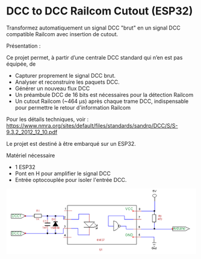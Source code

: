 # DCC to DCC Railcom Cutout (ESP32)

Transformez automatiquement un signal DCC "brut" en un signal DCC compatible Railcom avec insertion de cutout.

Présentation :

Ce projet permet, à partir d’une centrale DCC standard qui n’en est pas équipée, de 
-	Capturer proprement le signal DCC brut.
-	Analyser et reconstruire les paquets DCC.
-	Générer un nouveau flux DCC
-	Un préambule DCC de 16 bits est nécessaires pour la détection Railcom
-	Un cutout Railcom (~464 µs) après chaque trame DCC, indispensable pour permettre le retour d'information Railcom

Pour les détails techniques, voir : https://www.nmra.org/sites/default/files/standards/sandrp/DCC/S/S-9.3.2_2012_12_10.pdf

Le projet est destiné à être embarqué sur un ESP32.

Matériel nécessaire
- 1 ESP32
- Pont en H pour amplifier le signal DCC
- Entrée optocouplée pour isoler l'entrée DCC.

![Schéma optocoupleur](dcc_optocoupleur.png)





